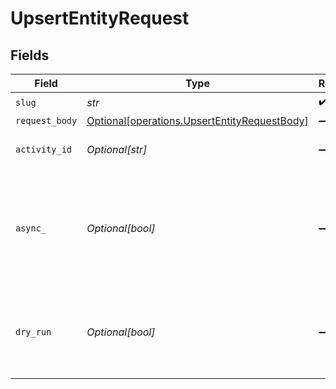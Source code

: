# UpsertEntityRequest


## Fields

| Field                                                                                              | Type                                                                                               | Required                                                                                           | Description                                                                                        | Example                                                                                            |
| -------------------------------------------------------------------------------------------------- | -------------------------------------------------------------------------------------------------- | -------------------------------------------------------------------------------------------------- | -------------------------------------------------------------------------------------------------- | -------------------------------------------------------------------------------------------------- |
| `slug`                                                                                             | *str*                                                                                              | :heavy_check_mark:                                                                                 | Entity Type                                                                                        | contact                                                                                            |
| `request_body`                                                                                     | [Optional[operations.UpsertEntityRequestBody]](../../models/operations/upsertentityrequestbody.md) | :heavy_minus_sign:                                                                                 | N/A                                                                                                |                                                                                                    |
| `activity_id`                                                                                      | *Optional[str]*                                                                                    | :heavy_minus_sign:                                                                                 | Activity to include in event feed                                                                  | 01F130Q52Q6MWSNS8N2AVXV4JN                                                                         |
| `async_`                                                                                           | *Optional[bool]*                                                                                   | :heavy_minus_sign:                                                                                 | Don't wait for updated entity to become available in Search API. Useful for large migrations       |                                                                                                    |
| `dry_run`                                                                                          | *Optional[bool]*                                                                                   | :heavy_minus_sign:                                                                                 | Dry Run mode = return results but does not perform the operation.                                  |                                                                                                    |